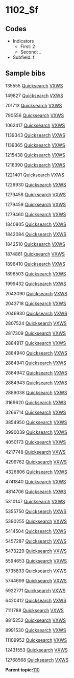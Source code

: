 # 1102\_$f

## Codes

-   Indicators
    -   First: 2
    -   Second: \_
-   Subfield: f

## Sample bibs

135555 [Quicksearch](https://search.library.yale.edu/catalog/135555) [VXWS](http://prodorbis.library.yale.edu:7014/vxws/GetHoldingsService?bibId=135555)

149827 [Quicksearch](https://search.library.yale.edu/catalog/149827) [VXWS](http://prodorbis.library.yale.edu:7014/vxws/GetHoldingsService?bibId=149827)

701713 [Quicksearch](https://search.library.yale.edu/catalog/701713) [VXWS](http://prodorbis.library.yale.edu:7014/vxws/GetHoldingsService?bibId=701713)

790556 [Quicksearch](https://search.library.yale.edu/catalog/790556) [VXWS](http://prodorbis.library.yale.edu:7014/vxws/GetHoldingsService?bibId=790556)

1062417 [Quicksearch](https://search.library.yale.edu/catalog/1062417) [VXWS](http://prodorbis.library.yale.edu:7014/vxws/GetHoldingsService?bibId=1062417)

1139343 [Quicksearch](https://search.library.yale.edu/catalog/1139343) [VXWS](http://prodorbis.library.yale.edu:7014/vxws/GetHoldingsService?bibId=1139343)

1139365 [Quicksearch](https://search.library.yale.edu/catalog/1139365) [VXWS](http://prodorbis.library.yale.edu:7014/vxws/GetHoldingsService?bibId=1139365)

1215438 [Quicksearch](https://search.library.yale.edu/catalog/1215438) [VXWS](http://prodorbis.library.yale.edu:7014/vxws/GetHoldingsService?bibId=1215438)

1216390 [Quicksearch](https://search.library.yale.edu/catalog/1216390) [VXWS](http://prodorbis.library.yale.edu:7014/vxws/GetHoldingsService?bibId=1216390)

1221401 [Quicksearch](https://search.library.yale.edu/catalog/1221401) [VXWS](http://prodorbis.library.yale.edu:7014/vxws/GetHoldingsService?bibId=1221401)

1226930 [Quicksearch](https://search.library.yale.edu/catalog/1226930) [VXWS](http://prodorbis.library.yale.edu:7014/vxws/GetHoldingsService?bibId=1226930)

1279458 [Quicksearch](https://search.library.yale.edu/catalog/1279458) [VXWS](http://prodorbis.library.yale.edu:7014/vxws/GetHoldingsService?bibId=1279458)

1279459 [Quicksearch](https://search.library.yale.edu/catalog/1279459) [VXWS](http://prodorbis.library.yale.edu:7014/vxws/GetHoldingsService?bibId=1279459)

1279460 [Quicksearch](https://search.library.yale.edu/catalog/1279460) [VXWS](http://prodorbis.library.yale.edu:7014/vxws/GetHoldingsService?bibId=1279460)

1840805 [Quicksearch](https://search.library.yale.edu/catalog/1840805) [VXWS](http://prodorbis.library.yale.edu:7014/vxws/GetHoldingsService?bibId=1840805)

1842084 [Quicksearch](https://search.library.yale.edu/catalog/1842084) [VXWS](http://prodorbis.library.yale.edu:7014/vxws/GetHoldingsService?bibId=1842084)

1842510 [Quicksearch](https://search.library.yale.edu/catalog/1842510) [VXWS](http://prodorbis.library.yale.edu:7014/vxws/GetHoldingsService?bibId=1842510)

1874861 [Quicksearch](https://search.library.yale.edu/catalog/1874861) [VXWS](http://prodorbis.library.yale.edu:7014/vxws/GetHoldingsService?bibId=1874861)

1896410 [Quicksearch](https://search.library.yale.edu/catalog/1896410) [VXWS](http://prodorbis.library.yale.edu:7014/vxws/GetHoldingsService?bibId=1896410)

1896503 [Quicksearch](https://search.library.yale.edu/catalog/1896503) [VXWS](http://prodorbis.library.yale.edu:7014/vxws/GetHoldingsService?bibId=1896503)

1999432 [Quicksearch](https://search.library.yale.edu/catalog/1999432) [VXWS](http://prodorbis.library.yale.edu:7014/vxws/GetHoldingsService?bibId=1999432)

2043090 [Quicksearch](https://search.library.yale.edu/catalog/2043090) [VXWS](http://prodorbis.library.yale.edu:7014/vxws/GetHoldingsService?bibId=2043090)

2043718 [Quicksearch](https://search.library.yale.edu/catalog/2043718) [VXWS](http://prodorbis.library.yale.edu:7014/vxws/GetHoldingsService?bibId=2043718)

2046930 [Quicksearch](https://search.library.yale.edu/catalog/2046930) [VXWS](http://prodorbis.library.yale.edu:7014/vxws/GetHoldingsService?bibId=2046930)

2807524 [Quicksearch](https://search.library.yale.edu/catalog/2807524) [VXWS](http://prodorbis.library.yale.edu:7014/vxws/GetHoldingsService?bibId=2807524)

2817309 [Quicksearch](https://search.library.yale.edu/catalog/2817309) [VXWS](http://prodorbis.library.yale.edu:7014/vxws/GetHoldingsService?bibId=2817309)

2884917 [Quicksearch](https://search.library.yale.edu/catalog/2884917) [VXWS](http://prodorbis.library.yale.edu:7014/vxws/GetHoldingsService?bibId=2884917)

2884940 [Quicksearch](https://search.library.yale.edu/catalog/2884940) [VXWS](http://prodorbis.library.yale.edu:7014/vxws/GetHoldingsService?bibId=2884940)

2884941 [Quicksearch](https://search.library.yale.edu/catalog/2884941) [VXWS](http://prodorbis.library.yale.edu:7014/vxws/GetHoldingsService?bibId=2884941)

2884942 [Quicksearch](https://search.library.yale.edu/catalog/2884942) [VXWS](http://prodorbis.library.yale.edu:7014/vxws/GetHoldingsService?bibId=2884942)

2884943 [Quicksearch](https://search.library.yale.edu/catalog/2884943) [VXWS](http://prodorbis.library.yale.edu:7014/vxws/GetHoldingsService?bibId=2884943)

2889038 [Quicksearch](https://search.library.yale.edu/catalog/2889038) [VXWS](http://prodorbis.library.yale.edu:7014/vxws/GetHoldingsService?bibId=2889038)

3169620 [Quicksearch](https://search.library.yale.edu/catalog/3169620) [VXWS](http://prodorbis.library.yale.edu:7014/vxws/GetHoldingsService?bibId=3169620)

3266714 [Quicksearch](https://search.library.yale.edu/catalog/3266714) [VXWS](http://prodorbis.library.yale.edu:7014/vxws/GetHoldingsService?bibId=3266714)

3854950 [Quicksearch](https://search.library.yale.edu/catalog/3854950) [VXWS](http://prodorbis.library.yale.edu:7014/vxws/GetHoldingsService?bibId=3854950)

3990039 [Quicksearch](https://search.library.yale.edu/catalog/3990039) [VXWS](http://prodorbis.library.yale.edu:7014/vxws/GetHoldingsService?bibId=3990039)

4050173 [Quicksearch](https://search.library.yale.edu/catalog/4050173) [VXWS](http://prodorbis.library.yale.edu:7014/vxws/GetHoldingsService?bibId=4050173)

4217748 [Quicksearch](https://search.library.yale.edu/catalog/4217748) [VXWS](http://prodorbis.library.yale.edu:7014/vxws/GetHoldingsService?bibId=4217748)

4299762 [Quicksearch](https://search.library.yale.edu/catalog/4299762) [VXWS](http://prodorbis.library.yale.edu:7014/vxws/GetHoldingsService?bibId=4299762)

4326806 [Quicksearch](https://search.library.yale.edu/catalog/4326806) [VXWS](http://prodorbis.library.yale.edu:7014/vxws/GetHoldingsService?bibId=4326806)

4741840 [Quicksearch](https://search.library.yale.edu/catalog/4741840) [VXWS](http://prodorbis.library.yale.edu:7014/vxws/GetHoldingsService?bibId=4741840)

4814706 [Quicksearch](https://search.library.yale.edu/catalog/4814706) [VXWS](http://prodorbis.library.yale.edu:7014/vxws/GetHoldingsService?bibId=4814706)

5310147 [Quicksearch](https://search.library.yale.edu/catalog/5310147) [VXWS](http://prodorbis.library.yale.edu:7014/vxws/GetHoldingsService?bibId=5310147)

5355750 [Quicksearch](https://search.library.yale.edu/catalog/5355750) [VXWS](http://prodorbis.library.yale.edu:7014/vxws/GetHoldingsService?bibId=5355750)

5390255 [Quicksearch](https://search.library.yale.edu/catalog/5390255) [VXWS](http://prodorbis.library.yale.edu:7014/vxws/GetHoldingsService?bibId=5390255)

5414504 [Quicksearch](https://search.library.yale.edu/catalog/5414504) [VXWS](http://prodorbis.library.yale.edu:7014/vxws/GetHoldingsService?bibId=5414504)

5457287 [Quicksearch](https://search.library.yale.edu/catalog/5457287) [VXWS](http://prodorbis.library.yale.edu:7014/vxws/GetHoldingsService?bibId=5457287)

5473229 [Quicksearch](https://search.library.yale.edu/catalog/5473229) [VXWS](http://prodorbis.library.yale.edu:7014/vxws/GetHoldingsService?bibId=5473229)

5594653 [Quicksearch](https://search.library.yale.edu/catalog/5594653) [VXWS](http://prodorbis.library.yale.edu:7014/vxws/GetHoldingsService?bibId=5594653)

5735833 [Quicksearch](https://search.library.yale.edu/catalog/5735833) [VXWS](http://prodorbis.library.yale.edu:7014/vxws/GetHoldingsService?bibId=5735833)

5744699 [Quicksearch](https://search.library.yale.edu/catalog/5744699) [VXWS](http://prodorbis.library.yale.edu:7014/vxws/GetHoldingsService?bibId=5744699)

5922771 [Quicksearch](https://search.library.yale.edu/catalog/5922771) [VXWS](http://prodorbis.library.yale.edu:7014/vxws/GetHoldingsService?bibId=5922771)

6420412 [Quicksearch](https://search.library.yale.edu/catalog/6420412) [VXWS](http://prodorbis.library.yale.edu:7014/vxws/GetHoldingsService?bibId=6420412)

7111788 [Quicksearch](https://search.library.yale.edu/catalog/7111788) [VXWS](http://prodorbis.library.yale.edu:7014/vxws/GetHoldingsService?bibId=7111788)

8815252 [Quicksearch](https://search.library.yale.edu/catalog/8815252) [VXWS](http://prodorbis.library.yale.edu:7014/vxws/GetHoldingsService?bibId=8815252)

8991530 [Quicksearch](https://search.library.yale.edu/catalog/8991530) [VXWS](http://prodorbis.library.yale.edu:7014/vxws/GetHoldingsService?bibId=8991530)

11109952 [Quicksearch](https://search.library.yale.edu/catalog/11109952) [VXWS](http://prodorbis.library.yale.edu:7014/vxws/GetHoldingsService?bibId=11109952)

12431553 [Quicksearch](https://search.library.yale.edu/catalog/12431553) [VXWS](http://prodorbis.library.yale.edu:7014/vxws/GetHoldingsService?bibId=12431553)

12768568 [Quicksearch](https://search.library.yale.edu/catalog/12768568) [VXWS](http://prodorbis.library.yale.edu:7014/vxws/GetHoldingsService?bibId=12768568)

**Parent topic:**[110](../../tags/110/110.md)

